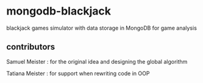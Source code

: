 # mongodb-blackjack
blackjack games simulator with data storage in MongoDB for game analysis

## contributors

Samuel Meister : for the original idea and designing the global algorithm

Tatiana Meister : for support when rewriting code in OOP
